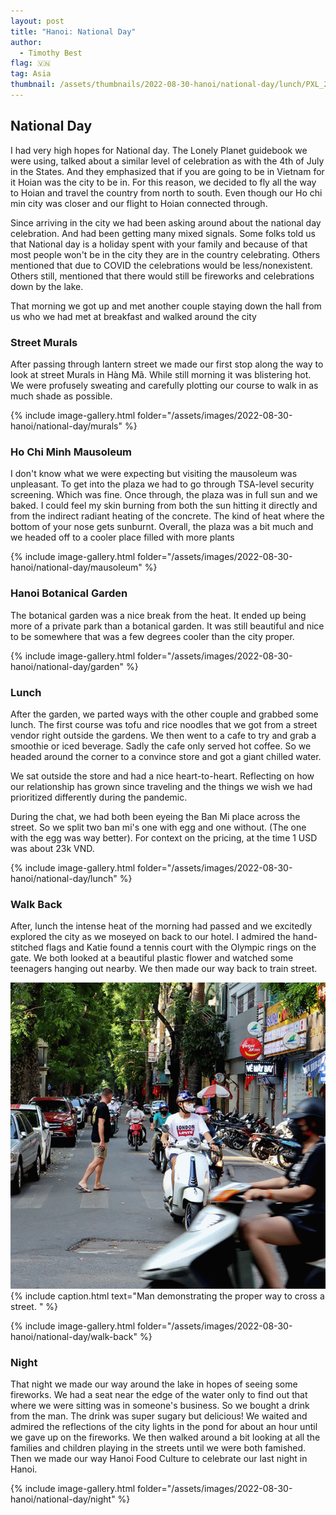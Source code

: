 ```yaml
---
layout: post
title: "Hanoi: National Day"
author:
  - Timothy Best
flag: 🇻🇳
tag: Asia
thumbnail: /assets/thumbnails/2022-08-30-hanoi/national-day/lunch/PXL_20220902_070919834.MP.jpg
---
```


## National Day

I had very high hopes for National day. The Lonely Planet guidebook we were using, talked about a similar level of celebration as with the 4th of July in the States. And they emphasized that if you are going to be in Vietnam for it Hoian was the city to be in. For this reason, we decided to fly all the way to Hoian and travel the country from north to south. Even though our Ho chi min city was closer and our flight to Hoian connected through.

Since arriving in the city we had been asking around about the national day celebration. And had been getting many mixed signals. Some folks told us that National day is a holiday spent with your family and because of that most people won't be in the city they are in the country celebrating. Others mentioned that due to COVID the celebrations would be less/nonexistent. Others still, mentioned that there would still be fireworks and celebrations down by the lake.

That morning we got up and met another couple staying down the hall from us who we had met at breakfast and walked around the city

### Street Murals

After passing through lantern street we made our first stop along the way to look at street Murals in Hàng Mã. While still morning it was blistering hot. We were profusely sweating and carefully plotting our course to walk in as much shade as possible.

{% include image-gallery.html folder="/assets/images/2022-08-30-hanoi/national-day/murals" %}

### Ho Chi Minh Mausoleum

I don't know what we were expecting but visiting the mausoleum was unpleasant. To get into the plaza we had to go through TSA-level security screening. Which was fine. Once through, the plaza was in full sun and we baked. I could feel my skin burning from both the sun hitting it directly and from the indirect radiant heating of the concrete. The kind of heat where the bottom of your nose gets sunburnt. Overall, the plaza was a bit much and we headed off to a cooler place filled with more plants

{% include image-gallery.html folder="/assets/images/2022-08-30-hanoi/national-day/mausoleum" %}

### Hanoi Botanical Garden

The botanical garden was a nice break from the heat. It ended up being more of a private park than a botanical garden. It was still beautiful and nice to be somewhere that was a few degrees cooler than the city proper.

{% include image-gallery.html folder="/assets/images/2022-08-30-hanoi/national-day/garden" %}

### Lunch

After the garden, we parted ways with the other couple and grabbed some lunch. The first course was tofu and rice noodles that we got from a street vendor right outside the gardens. We then went to a cafe to try and grab a smoothie or iced beverage. Sadly the cafe only served hot coffee. So we headed around the corner to a convince store and got a giant chilled water.

We sat outside the store and had a nice heart-to-heart. Reflecting on how our relationship has grown since traveling and the things we wish we had prioritized differently during the pandemic.

During the chat, we had both been eyeing the Ban Mi place across the street. So we split two ban mi's one with egg and one without. (The one with the egg was way better). For context on the pricing, at the time 1 USD was about 23k VND.

{% include image-gallery.html folder="/assets/images/2022-08-30-hanoi/national-day/lunch" %}

### Walk Back

After, lunch the intense heat of the morning had passed and we excitedly explored the city as we moseyed on back to our hotel. I admired the hand-stitched flags and Katie found a tennis court with the Olympic rings on the gate. We both looked at a beautiful plastic flower and watched some teenagers hanging out nearby. We then made our way back to train street.

![man looking at his cell phone while walking between many motorbikes](/assets/images/2022-08-30-hanoi/ezgif-4-e46a02cc22.gif)
{% include caption.html text="Man demonstrating the proper way to cross a street. " %}

{% include image-gallery.html folder="/assets/images/2022-08-30-hanoi/national-day/walk-back" %}

### Night

That night we made our way around the lake in hopes of seeing some fireworks. We had a seat near the edge of the water only to find out that where we were sitting was in someone's business. So we bought a drink from the man. The drink was super sugary but delicious! We waited and admired the reflections of the city lights in the pond for about an hour until we gave up on the fireworks. We then walked around a bit looking at all the families and children playing in the streets until we were both famished. Then we made our way Hanoi Food Culture to celebrate our last night in Hanoi.

{% include image-gallery.html folder="/assets/images/2022-08-30-hanoi/national-day/night" %}
